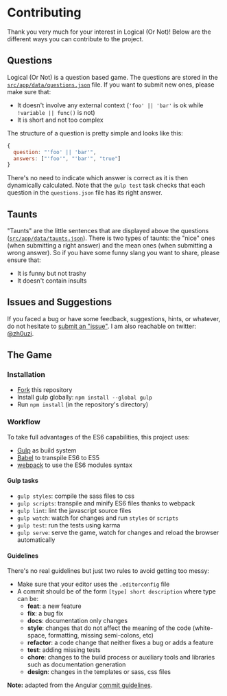 # Contributing

Thank you very much for your interest in Logical (Or Not)!
Below are the different ways you can contribute to the project.



## Questions

Logical (Or Not) is a question based game.
The questions are stored in the [`src/app/data/questions.json`](https://github.com/Zhouzi/logicalornot/blob/gh-pages/src/app/data/questions.json) file.
If you want to submit new ones, please make sure that:

* It doesn't involve any external context (`'foo' || 'bar'` is ok while `!variable || func()` is not)
* It is short and not too complex

The structure of a question is pretty simple and looks like this:

```javascript
{
  question: "'foo' || 'bar'",
  answers: ["'foo'", "'bar'", "true"]
}
```

There's no need to indicate which answer is correct as it is then dynamically calculated.
Note that the `gulp test` task checks that each question in the `questions.json` file has its right answer.



## Taunts

"Taunts" are the little sentences that are displayed above the questions ([`src/app/data/taunts.json`](https://github.com/Zhouzi/logicalornot/blob/gh-pages/src/app/data/taunts.json)).
There is two types of taunts: the "nice" ones (when submitting a right answer) and the mean ones (when submitting a wrong answer).
So if you have some funny slang you want to share, please ensure that:

* It is funny but not trashy
* It doesn't contain insults



## Issues and Suggestions

If you faced a bug or have some feedback, suggestions, hints, or whatever, do not hesitate to [submit an "issue"](https://github.com/Zhouzi/logicalornot/issues).
I am also reachable on twitter: [@zh0uzi](http://twitter.com/zh0uzi).



## The Game

### Installation

* [Fork](https://help.github.com/articles/fork-a-repo/) this repository
* Install gulp globally: `npm install --global gulp`
* Run `npm install` (in the repository's directory)

### Workflow

To take full advantages of the ES6 capabilities, this project uses:

* [Gulp](http://gulpjs.com/) as build system
* [Babel](http://babeljs.io/) to transpile ES6 to ES5
* [webpack](http://webpack.github.io/) to use the ES6 modules syntax

#### Gulp tasks

* `gulp styles`: compile the sass files to css
* `gulp scripts`: transpile and minify ES6 files thanks to webpack
* `gulp lint`: lint the javascript source files
* `gulp watch`: watch for changes and run `styles` or `scripts`
* `gulp test`: run the tests using karma
* `gulp serve`: serve the game, watch for changes and reload the browser automatically



#### Guidelines

There's no real guidelines but just two rules to avoid getting too messy:

* Make sure that your editor uses the `.editorconfig` file
* A commit should be of the form `[type] short description` where type can be:
  * **feat**: a new feature
  * **fix**: a bug fix
  * **docs**: documentation only changes
  * **style**: changes that do not affect the meaning of the code (white-space, formatting, missing semi-colons, etc)
  * **refactor**: a code change that neither fixes a bug or adds a feature
  * **test**: adding missing tests
  * **chore**: changes to the build process or auxiliary tools and libraries such as documentation generation
  * **design**: changes in the templates or sass, css files

**Note:** adapted from the Angular [commit guidelines](https://github.com/angular/angular.js/blob/master/CONTRIBUTING.md#commit).
